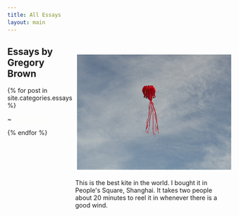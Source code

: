 ```yaml
---
title: All Essays
layout: main
---
```


<div style="width: 350px; float: right; margin-top: 30px">
<img src="/images/octopus_kite.jpg" style="border: 4px solid white; width: 350px; margin-top: 0px;">

<p style="font-size: 1.0em">This is the best kite in the world. I bought it in People's Square, Shanghai. It takes two people about 20 minutes to reel it in whenever there is a good wind.</p>
</div>

<div style="width: 450; height: 450px;">
<h2>Essays by Gregory Brown</h2>

{% for post in site.categories.essays %}
  <p> ~ <a href="{{post.url}}" style="color: #fefef2; text-decoration: none;">{{ post.title }}</a></p>
{% endfor %}
</div>
